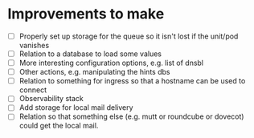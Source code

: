 # Improvements to make

 * [ ] Properly set up storage for the queue so it isn't lost if the unit/pod vanishes
 * [ ] Relation to a database to load some values
 * [ ] More interesting configuration options, e.g. list of dnsbl
 * [ ] Other actions, e.g. manipulating the hints dbs
 * [ ] Relation to something for ingress so that a hostname can be used to connect
 * [ ] Observability stack
 * [ ] Add storage for local mail delivery
 * [ ] Relation so that something else (e.g. mutt or roundcube or dovecot) could get the local mail.
